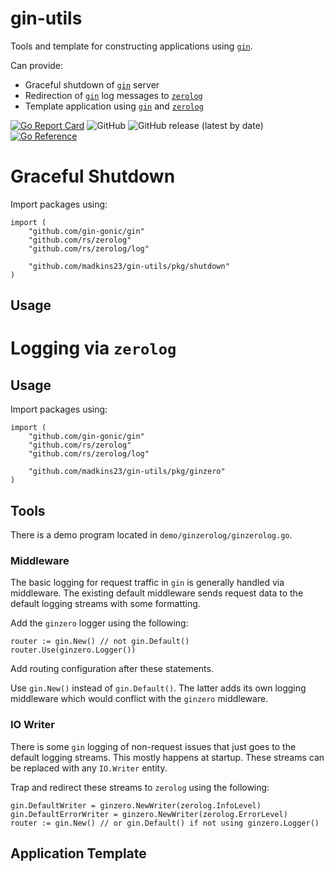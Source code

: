# gin-utils
Tools and template for constructing applications using [`gin`](https://github.com/gin-gonic/gin).

Can provide:

* Graceful shutdown of [`gin`](https://github.com/gin-gonic/gin) server
* Redirection of [`gin`](https://github.com/gin-gonic/gin) log messages to [`zerolog`](https://github.com/rs/zerolog)
* Template application using [`gin`](https://github.com/gin-gonic/gin) and [`zerolog`](https://github.com/rs/zerolog)

[![Go Report Card](https://goreportcard.com/badge/github.com/madkins23/gin-zerolog)](https://goreportcard.com/report/github.com/madkins23/gin-zerolog)
![GitHub](https://img.shields.io/github/license/madkins23/gin-zerolog)
![GitHub release (latest by date)](https://img.shields.io/github/v/release/madkins23/gin-zerolog)
[![Go Reference](https://pkg.go.dev/badge/github.com/madkins23/gin-zerolog.svg)](https://pkg.go.dev/github.com/madkins23/gin-zerolog)

# Graceful Shutdown

Import packages using:

    import (
        "github.com/gin-gonic/gin"
        "github.com/rs/zerolog"
        "github.com/rs/zerolog/log"

        "github.com/madkins23/gin-utils/pkg/shutdown"
    )

## Usage

# Logging via `zerolog`

## Usage

Import packages using:

    import (
        "github.com/gin-gonic/gin"
        "github.com/rs/zerolog"
        "github.com/rs/zerolog/log"

        "github.com/madkins23/gin-utils/pkg/ginzero"
    )

## Tools

There is a demo program located in `demo/ginzerolog/ginzerolog.go`.

### Middleware

The basic logging for request traffic in `gin` is generally handled via middleware.
The existing default middleware sends request data to the default
logging streams with some formatting.

Add the `ginzero` logger using the following:

    router := gin.New() // not gin.Default()
    router.Use(ginzero.Logger())

Add routing configuration after these statements.

Use `gin.New()` instead of `gin.Default()`.
The latter adds its own logging middleware
which would conflict with the `ginzero` middleware.

### IO Writer

There is some `gin` logging of non-request issues that just goes to
the default logging streams.
This mostly happens at startup.
These streams can be replaced with any `IO.Writer` entity.

Trap and redirect these streams to `zerolog` using the following:

    gin.DefaultWriter = ginzero.NewWriter(zerolog.InfoLevel)
    gin.DefaultErrorWriter = ginzero.NewWriter(zerolog.ErrorLevel)
    router := gin.New() // or gin.Default() if not using ginzero.Logger()


## Application Template
